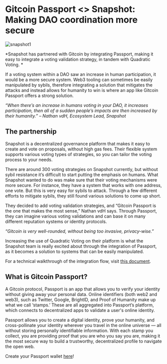 # Gitcoin Passport <> Snapshot: Making DAO coordination more secure

![snapshot1](/assets/snapshot.jpg)

*Snapshot has partnered with Gitcoin by integrating Passport, making it easy to integrate a voting validation strategy, in tandem with Quadratic Voting. *

If a voting system within a DAO saw an increase in human participation, it would be a more secure system. Web3 tooling can sometimes be easily manipulated by sybils, therefore integrating a solution that mitigates the attacks and instead allows for humanity to win is where an app like Gitcoin Passport offers a strong solution. 

*“When there’s an increase in humans voting in your DAO, it increases participation, then all of a sudden people’s impacts are then increased by their humanity.” – Nathan vdH, Ecosystem Lead, Snapshot*

## The partnership

Snapshot is a decentralized governance platform that makes it easy to create and vote on proposals, without high gas fees. Their flexible system supports various voting types of strategies, so you can tailor the voting process to your needs.

There are around 300 voting strategies on Snapshot currently, but without sybil resistance it’s difficult to start putting the emphasis on humans. What Snapshot wanted to do was make sure that their voting mechanisms were more secure. For instance, they have a system that works with one address, one vote. But this is very easy for sybils to attack. Through a few different efforts to mitigate sybils, they still found various solutions to come up short. 

They decided to add voting validation strategies, and “Gitcoin Passport is the one that makes the most sense,” Nathan vdH says. Through Passport, they can imagine various voting validations and can base it on many different reputation systems or identity protocols. 

*“Gitcoin is very well-rounded, without being too invasive, privacy-wise.”*

Increasing the use of Quadratic Voting on their platform is what the Snapshot team is really excited about through the integration of Passport, as it becomes a solution to systems that can be easily manipulated.

For a technical walkthrough of the integration flow, visit [this document](https://snapshotlabs.notion.site/Gitcoin-Passport-flow-cf3a43d320aa47c997641d669024e5cd). 

## What is Gitcoin Passport?

A Gitcoin protocol, Passport is an app that allows you to verify your identity without giving away your personal data. Online identifiers (both web2 and web3), such as Twitter, Google, BrightID, and Proof of Humanity make up what we call ‘stamps.’ These are all aggregated into Passport’s platform, which connects to decentralized apps to validate a user's online identity.

Passport allows you to create a digital identity, prove your humanity, and cross-pollinate your identity wherever you travel in the online universe — all without storing personally identifiable information. With each stamp you collect, you are providing proof that you are who you say you are, making it the most secure way to build a trustworthy, decentralized profile to navigate the open web.

Create your Passport wallet [here](https://passport.gitcoin.co/)!